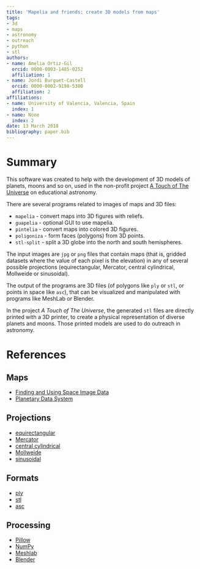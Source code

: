 ```yaml
---
title: 'Mapelia and friends: create 3D models from maps'
tags:
- 3d
- maps
- astronomy
- outreach
- python
- stl
authors:
- name: Amelia Ortiz-Gil
  orcid: 0000-0003-1485-0252
  affiliation: 1
- name: Jordi Burguet-Castell
  orcid: 0000-0002-9198-5380
  affiliation: 2
affiliations:
- name: University of Valencia, Valencia, Spain
  index: 1
- name: None
  index: 2
date: 13 March 2018
bibliography: paper.bib
---
```


# Summary

This software was created to help with the development of 3D models of
planets, moons and so on, used in the non-profit project [A Touch of
The Universe](https://astrokit.uv.es/) on educational astronomy.

There are several programs related to images of maps and 3D files:

- `mapelia` - convert maps into 3D figures with reliefs.
- `guapelia` - optional GUI to use mapelia.
- `pintelia` - convert maps into colored 3D figures.
- `poligoniza` - form faces (polygons) from 3D points.
- `stl-split` - split a 3D globe into the north and south hemispheres.

The input images are `jpg` or `png` files that contain maps (that is,
gridded datasets where the value of each pixel is the elevation) in
any of several possible projections (equirectangular, Mercator,
central cylindrical, Mollweide or sinusoidal).

The output of the programs are 3D files (of polygons like `ply` or
`stl`, or points in space like `asc`), that can be visualized and
manipulated with programs like MeshLab or Blender.

In the project *A Touch of The Universe*, the generated `stl` files
are directly printed with a 3D printer, to create a physical
representation of diverse planets and moons. Those printed models are
used to do outreach in astronomy.

# References

Maps
----

* [Finding and Using Space Image Data](http://www.planetary.org/explore/space-topics/space-imaging/data.html)
* [Planetary Data System](https://en.wikipedia.org/wiki/Planetary_Data_System)

Projections
-----------

* [equirectangular](https://en.wikipedia.org/wiki/Equirectangular_projection)
* [Mercator](https://en.wikipedia.org/wiki/Mercator_projection)
* [central cylindrical](https://en.wikipedia.org/wiki/Central_cylindrical_projection)
* [Mollweide](https://en.wikipedia.org/wiki/Mollweide_projection)
* [sinusoidal](https://en.wikipedia.org/wiki/Sinusoidal_projection)

Formats
-------

* [ply](https://en.wikipedia.org/wiki/PLY_(file_format))
* [stl](https://en.wikipedia.org/wiki/STL_(file_format))
* [asc](https://codeyarns.com/2011/08/17/asc-file-format-for-3d-points/)

Processing
----------

* [Pillow](https://pillow.readthedocs.io/)
* [NumPy](http://www.numpy.org/)
* [Meshlab](https://en.wikipedia.org/wiki/MeshLab)
* [Blender](https://www.blender.org/)
